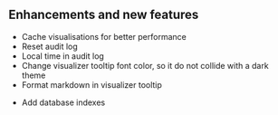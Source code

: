 ## Enhancements and new features

- Cache visualisations for better performance
- Reset audit log
- Local time in audit log
- Change visualizer tooltip font color, so it do not collide with a dark theme
- Format markdown in visualizer tooltip
+ Add database indexes